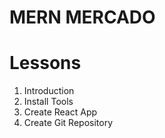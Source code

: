 # MERN MERCADO

# Lessons
1. Introduction
2. Install Tools
3. Create React App
4. Create Git Repository
